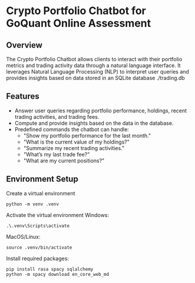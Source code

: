 # Crypto Portfolio Chatbot for GoQuant Online Assessment

## Overview

The Crypto Portfolio Chatbot allows clients to interact with their portfolio metrics and trading activity data through a natural language interface. It leverages Natural Language Processing (NLP) to interpret user queries and provides insights based on data stored in an SQLite database ./trading.db

## Features

- Answer user queries regarding portfolio performance, holdings, recent trading activities, and trading fees.
- Compute and provide insights based on the data in the database.
- Predefined commands the chatbot can handle:
  - "Show my portfolio performance for the last month."
  - "What is the current value of my holdings?"
  - "Summarize my recent trading activities."
  - "What’s my last trade fee?"
  - "What are my current positions?"

## Environment Setup
Create a virtual environment
```
python -m venv .venv
```

Activate the virtual environment
Windows:
```
.\.venv\Scripts\activate
```
MacOS/Linux:
```
source .venv/bin/activate
```

Install required packages:
```
pip install rasa spacy sqlalchemy
python -m spacy download en_core_web_md
```